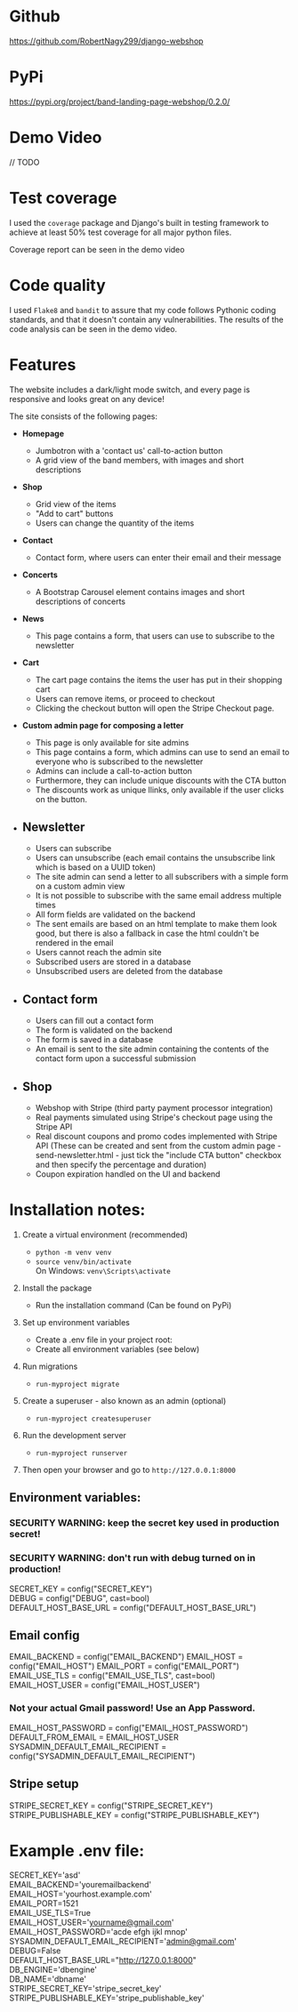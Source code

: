# Github
https://github.com/RobertNagy299/django-webshop

# PyPi

https://pypi.org/project/band-landing-page-webshop/0.2.0/

# Demo Video
// TODO

# Test coverage
I used the `coverage` package and Django's built in testing framework to
achieve at least 50% test coverage for all major python files.

Coverage report can be seen in the demo video 

# Code quality

I used `Flake8` and `bandit` to assure that my code follows Pythonic coding standards, and that it doesn't contain any vulnerabilities.
The results of the code analysis can be seen in the demo video.

# Features
The website includes a dark/light mode switch, and every page is responsive and looks great on any device!

The site consists of the following pages: 
- <b>Homepage</b>
  - Jumbotron with a 'contact us' call-to-action button
  - A grid view of the band members, with images and short descriptions
- <b>Shop</b>
  - Grid view of the items
  - "Add to cart" buttons
  - Users can change the quantity of the items
- <b>Contact</b>
  - Contact form, where users can enter their email and their message
- <b>Concerts</b>
  - A Bootstrap Carousel element contains images and short descriptions of concerts
- <b>News</b>
  - This page contains a form, that users can use to subscribe to the newsletter
- <b>Cart</b>
  - The cart page contains the items the user has put in their shopping cart
  - Users can remove items, or proceed to checkout
  - Clicking the checkout button will open the Stripe Checkout page.

- <b>Custom admin page for composing a letter</b>
  - This page is only available for site admins
  - This page contains a form, which admins can use to send an email to everyone who is subscribed to the newsletter
  - Admins can include a call-to-action button
  - Furthermore, they can include unique discounts with the CTA button
  - The discounts work as unique llinks, only available if the user clicks on the button.
- ## Newsletter
  - Users can subscribe
  - Users can unsubscribe (each email contains the unsubscribe link which is based on a UUID token)
  - The site admin can send a letter to all subscribers with a simple form on a custom admin view
  - It is not possible to subscribe with the same email address multiple times
  - All form fields are validated on the backend
  - The sent emails are based on an html template to make them look good, but there is also a fallback in case the html couldn't be rendered in the email
  - Users cannot reach the admin site
  - Subscribed users are stored in a database
  - Unsubscribed users are deleted from the database
- ## Contact form
  - Users can fill out a contact form
  - The form is validated on the backend
  - The form is saved in a database
  - An email is sent to the site admin containing the contents of the contact form upon a successful submission
- ## Shop
  - Webshop with Stripe (third party payment processor integration)
  - Real payments simulated using Stripe's checkout page using the Stripe API
  - Real discount coupons and promo codes implemented with Stripe API (These can be
  created and sent from the custom admin page - send-newsletter.html - just tick the "include CTA button" checkbox
  and then specify the percentage and duration)
  - Coupon expiration handled on the UI and backend
  
# Installation notes:
1. Create a virtual environment (recommended)

    - `python -m venv venv`<br>
    - `source venv/bin/activate`<br>
    On Windows: `venv\Scripts\activate`<br>

2. Install the package
    - Run the installation command (Can be found on PyPi)<br>

3. Set up environment variables

    - Create a .env file in your project root:
    - Create all environment variables (see below)

4. Run migrations

    - `run-myproject migrate`

5. Create a superuser - also known as an admin (optional)

    - `run-myproject createsuperuser`

6. Run the development server

    - `run-myproject runserver`

7. Then open your browser and go to `http://127.0.0.1:8000`

## Environment variables:
### SECURITY WARNING: keep the secret key used in production secret!
### SECURITY WARNING: don't run with debug turned on in production!
SECRET_KEY = config("SECRET_KEY")    
DEBUG = config("DEBUG", cast=bool)  
DEFAULT_HOST_BASE_URL = config("DEFAULT_HOST_BASE_URL")  

## Email config
EMAIL_BACKEND = config("EMAIL_BACKEND")
EMAIL_HOST = config("EMAIL_HOST")
EMAIL_PORT = config("EMAIL_PORT")
EMAIL_USE_TLS = config("EMAIL_USE_TLS", cast=bool)
EMAIL_HOST_USER = config("EMAIL_HOST_USER")

### Not your actual Gmail password! Use an App Password.
EMAIL_HOST_PASSWORD = config("EMAIL_HOST_PASSWORD")  
DEFAULT_FROM_EMAIL = EMAIL_HOST_USER  
SYSADMIN_DEFAULT_EMAIL_RECIPIENT = config("SYSADMIN_DEFAULT_EMAIL_RECIPIENT")  

## Stripe setup

STRIPE_SECRET_KEY = config("STRIPE_SECRET_KEY")  
STRIPE_PUBLISHABLE_KEY = config("STRIPE_PUBLISHABLE_KEY")  

# Example .env file:

SECRET_KEY='asd'  
EMAIL_BACKEND='youremailbackend'  
EMAIL_HOST='yourhost.example.com'  
EMAIL_PORT=1521  
EMAIL_USE_TLS=True  
EMAIL_HOST_USER='yourname@gmail.com'  
EMAIL_HOST_PASSWORD='acde efgh ijkl mnop'  
SYSADMIN_DEFAULT_EMAIL_RECIPIENT='admin@gmail.com'  
DEBUG=False  
DEFAULT_HOST_BASE_URL="http://127.0.0.1:8000"  
DB_ENGINE='dbengine'  
DB_NAME='dbname'  
STRIPE_SECRET_KEY='stripe_secret_key'  
STRIPE_PUBLISHABLE_KEY='stripe_publishable_key'  
